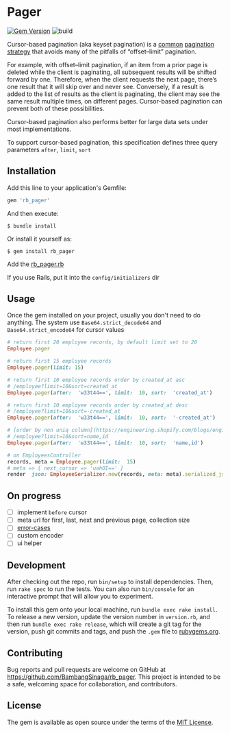 
# Pager
[![Gem Version](https://badge.fury.io/rb/rb_pager.svg)](https://badge.fury.io/rb/rb_pager)
![build](https://github.com/BambangSinaga/rb_pager/workflows/build/badge.svg)

Cursor-based pagination (aka keyset pagination) is a  [common](https://slack.engineering/evolving-api-pagination-at-slack-1c1f644f8e12)  [pagination strategy](https://www.citusdata.com/blog/2016/03/30/five-ways-to-paginate/)  that avoids many of the pitfalls of “offset–limit” pagination.

For example, with offset–limit pagination, if an item from a prior page is deleted while the client is paginating, all subsequent results will be shifted forward by one. Therefore, when the client requests the next page, there’s one result that it will skip over and never see. Conversely, if a result is added to the list of results as the client is paginating, the client may see the same result multiple times, on different pages. Cursor-based pagination can prevent both of these possibilities.

Cursor-based pagination also performs better for large data sets under most implementations.

To support cursor-based pagination, this specification defines three query parameters `after`, `limit`, `sort`

## Installation

Add this line to your application's Gemfile:

```ruby
gem 'rb_pager'
```

And then execute:

    $ bundle install

Or install it yourself as:

    $ gem install rb_pager

Add the [rb_pager.rb](https://github.com/BambangSinaga/rb_pager/blob/master/lib/config/rb_pager.rb)

If you use Rails, put it into the `config/initializers` dir

## Usage

Once the gem installed on your project, usually you don't need to do anything.
The system use 	`Base64.strict_decode64` and `Base64.strict_encode64` for cursor values

```ruby
# return first 20 employee records, by default limit set to 20
Employee.pager

# return first 15 employee records
Employee.pager(limit: 15)

# return first 10 employee records order by created_at asc
# /employee?limit=10&sort=created_at
Employee.pager(after:  'w33t44==', limit:  10, sort:  'created_at')

# return first 10 employee records order by created_at desc
# /employee?limit=10&sort=-created_at
Employee.pager(after:  'w33t44==', limit:  10, sort:  '-created_at')

# [order by non uniq column](https://engineering.shopify.com/blogs/engineering/pagination-relative-cursors)
# /employee?limit=10&sort=name,id
Employee.pager(after:  'w33t44==', limit:  10, sort:  'name,id')

# on EmployeesController
records, meta = Employee.pager(limit:  15)
# meta => { next_cursor => 'uahOI==' }
render  json: EmployeeSerializer.new(records, meta: meta).serialized_json, status:  :ok
```

## On progress

 - [ ] implement  `before`  cursor
 - [ ] meta url for first, last, next and previous page, collection size
 - [ ] [error-cases](https://jsonapi.org/profiles/ethanresnick/cursor-pagination/#auto-id-error-cases)
 - [ ] custom encoder
 - [ ] ui helper

## Development

After checking out the repo, run `bin/setup` to install dependencies. Then, run `rake spec` to run the tests. You can also run `bin/console` for an interactive prompt that will allow you to experiment.

To install this gem onto your local machine, run `bundle exec rake install`. To release a new version, update the version number in `version.rb`, and then run `bundle exec rake release`, which will create a git tag for the version, push git commits and tags, and push the `.gem` file to [rubygems.org](https://rubygems.org).

## Contributing

Bug reports and pull requests are welcome on GitHub at https://github.com/BambangSinaga/rb_pager. This project is intended to be a safe, welcoming space for collaboration, and contributors.

## License

The gem is available as open source under the terms of the [MIT License](https://opensource.org/licenses/MIT).
